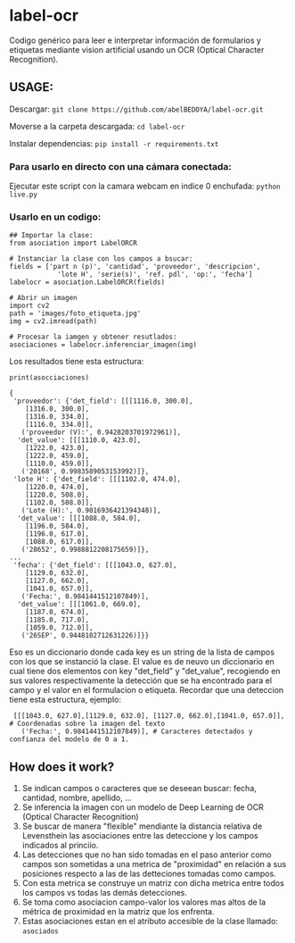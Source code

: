 # label-ocr
Codigo genérico para leer e interpretar información de formularios y etiquetas mediante vision artificial usando un OCR (Optical Character Recognition).


## USAGE:

Descargar:
```git clone https://github.com/abelBEDOYA/label-ocr.git```

Moverse a la carpeta descargada:
```cd label-ocr```

Instalar dependencias:
```pip install -r requirements.txt```


### Para usarlo en directo con una cámara conectada:
Ejecutar este script con la camara webcam en indice 0 enchufada:
```python live.py```

### Usarlo en un codigo:

```
## Importar la clase:
from asociation import LabelORCR

# Instanciar la clase con los campos a bsucar:
fields = ['part n (p)', 'cantidad', 'proveedor', 'descripcion', 
            'lote H', 'serie(s)', 'ref. pdl', 'op:', 'fecha']
labelocr = asociation.LabelORCR(fields)

# Abrir un imagen
import cv2
path = 'images/foto_etiqueta.jpg'
img = cv2.imread(path)

# Procesar la iamgen y obtener resutlados:
asociaciones = labelocr.inferenciar_imagen(img)
```

Los resultados tiene esta estructura:
```
print(asocciaciones)

{
 'proveedor': {'det_field': [[[1116.0, 300.0],
    [1316.0, 300.0],
    [1316.0, 334.0],
    [1116.0, 334.0]],
   ('proveedor (V):', 0.9428203701972961)],
  'det_value': [[[1110.0, 423.0],
    [1222.0, 423.0],
    [1222.0, 459.0],
    [1110.0, 459.0]],
   ('20168', 0.9983589053153992)]},
 'lote H': {'det_field': [[[1102.0, 474.0],
    [1220.0, 474.0],
    [1220.0, 508.0],
    [1102.0, 508.0]],
   ('Lote (H):', 0.9016936421394348)],
  'det_value': [[[1088.0, 584.0],
    [1196.0, 584.0],
    [1196.0, 617.0],
    [1088.0, 617.0]],
   ('28652', 0.9988812208175659)]},
...
 'fecha': {'det_field': [[[1043.0, 627.0],
    [1129.0, 632.0],
    [1127.0, 662.0],
    [1041.0, 657.0]],
   ('Fecha:', 0.9841441512107849)],
  'det_value': [[[1061.0, 669.0],
    [1187.0, 674.0],
    [1185.0, 717.0],
    [1059.0, 712.0]],
   ('26SEP', 0.9448102712631226)]}}
```
Eso es un diccionario donde cada key es un string de la lista de campos con los que se instanció la clase. El value es de neuvo un diccionario en cual tiene dos elementos con key "det_field" y "det_value", recogiendo en sus valores respectivamente la detección que se ha encontrado para el campo y el valor en el formulacion o etiqueta. Recordar que una deteccion tiene esta estructura, ejemplo:
````
 [[[1043.0, 627.0],[1129.0, 632.0], [1127.0, 662.0],[1041.0, 657.0]], # Coordenadas sobre la imagen del texto
   ('Fecha:', 0.9841441512107849)], # Caracteres detectados y confianza del modelo de 0 a 1.
````



## How does it work?

1. Se indican campos o caracteres que se deseean buscar: fecha, cantidad, nombre, apellido, ...
2. Se inferencia la imagen con un modelo de Deep Learning de OCR (Optical Character Recognition)
3. Se buscar de manera "flexible" mendiante la distancia relativa de Levensthein las asociaciones entre las deteccione y los campos indicados al princiio.
4. Las detecciones que no han sido tomadas en el paso anterior como campos son sometidas a una metrica de "proximidad" en relación a sus posiciones respecto a las de las detteciones tomadas como campos.
5. Con esta metrica se construye un matriz con dicha metrica entre todos los campos vs todas las demás detecciones.
6. Se toma como asociacion campo-valor los valores mas altos de la métrica de proximidad en la matriz que los enfrenta.
7. Estas asociaciones estan en el atributo accesible de la clase llamado: `asociados`